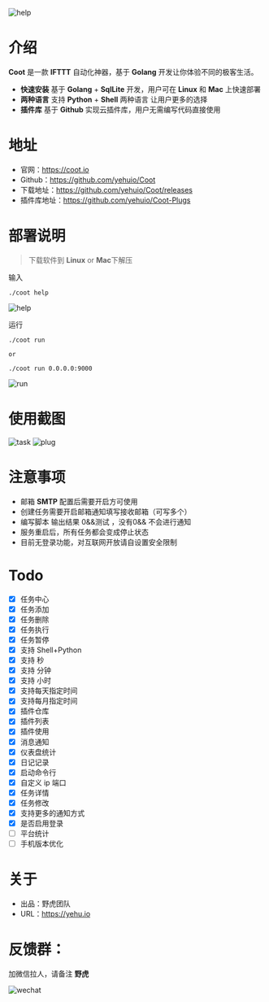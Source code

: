 ![help](./images/coot.png)

# 介绍

**Coot** 是一款 **IFTTT** 自动化神器，基于 **Golang** 开发让你体验不同的极客生活。

- **快速安装** 基于 **Golang** + **SqlLite** 开发，用户可在 **Linux** 和 **Mac** 上快速部署
- **两种语言** 支持 **Python** + **Shell** 两种语言 让用户更多的选择
- **插件库** 基于 **Github** 实现云插件库，用户无需编写代码直接使用

# 地址

- 官网：https://coot.io
- Github：https://github.com/yehuio/Coot
- 下载地址：https://github.com/yehuio/Coot/releases
- 插件库地址：https://github.com/yehuio/Coot-Plugs

# 部署说明

> 下载软件到 **Linux** or **Mac**下解压

输入 

```
./coot help
```

![help](./images/help.png)

运行

```
./coot run

or

./coot run 0.0.0.0:9000
```

![run](./images/run.png)

# 使用截图

![task](./images/task.png)
![plug](./images/plug.png)


# 注意事项

- 邮箱 **SMTP** 配置后需要开启方可使用
- 创建任务需要开启邮箱通知填写接收邮箱（可写多个）
- 编写脚本 输出结果 0&&测试 ，没有0&& 不会进行通知
- 服务重启后，所有任务都会变成停止状态
- 目前无登录功能，对互联网开放请自设置安全限制

# Todo

- [x] 任务中心
- [x] 任务添加
- [x] 任务删除
- [x] 任务执行
- [x] 任务暂停
- [x] 支持 Shell+Python
- [x] 支持 秒
- [x] 支持 分钟
- [x] 支持 小时
- [x] 支持每天指定时间
- [x] 支持每月指定时间
- [x] 插件仓库
- [x] 插件列表
- [x] 插件使用
- [x] 消息通知
- [x] 仪表盘统计
- [x] 日记记录
- [x] 启动命令行
- [x] 自定义 ip 端口
- [x] 任务详情
- [x] 任务修改
- [x] 支持更多的通知方式
- [x] 是否启用登录
- [ ] 平台统计
- [ ] 手机版本优化

# 关于

- 出品：野虎团队
- URL：https://yehu.io

# 反馈群：

加微信拉人，请备注 **野虎**

![wechat](./images/wechat.jpg)
